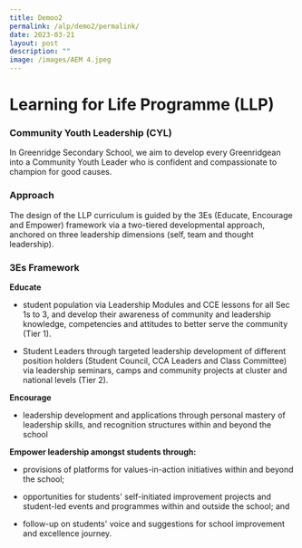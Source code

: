```yaml
---
title: Demoo2
permalink: /alp/demo2/permalink/
date: 2023-03-21
layout: post
description: ""
image: /images/AEM 4.jpeg
---
```

# **Learning for Life Programme (LLP)**

### Community Youth Leadership (CYL)

In Greenridge Secondary School, we aim to develop every Greenridgean into a Community Youth Leader who is confident and compassionate to champion for good causes.

### Approach

The design of the LLP curriculum is guided by the 3Es (Educate, Encourage and Empower) framework via a two-tiered developmental approach, anchored on three leadership dimensions (self, team and thought leadership).

### 3Es Framework

**Educate** 

*   student population via Leadership Modules and CCE lessons for all Sec 1s to 3, and develop their awareness of community and leadership knowledge, competencies and attitudes to better serve the community (Tier 1).
    
*   Student Leaders through targeted leadership development of different position holders (Student Council, CCA Leaders and Class Committee) via leadership seminars, camps and community projects at cluster and national levels (Tier 2). 
    
**Encourage**

*   leadership development and applications through personal mastery of leadership skills, and recognition structures within and beyond the school
    

**Empower leadership amongst students through:**

*   provisions of platforms for values-in-action initiatives within and beyond the school;
    
*   opportunities for students' self-initiated improvement projects and student-led events and programmes within and outside the school; and
    
*   follow-up on students' voice and suggestions for school improvement and excellence journey.
